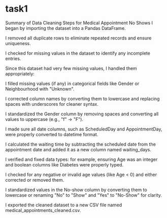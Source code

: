 # task1
Summary of Data Cleaning Steps for Medical Appointment No Shows
I began by importing the dataset into a Pandas DataFrame.

I removed all duplicate rows to eliminate repeated records and ensure uniqueness.

I checked for missing values in the dataset to identify any incomplete entries.

Since this dataset had very few missing values, I handled them appropriately:

I filled missing values (if any) in categorical fields like Gender or Neighbourhood with "Unknown".

I corrected column names by converting them to lowercase and replacing spaces with underscores for cleaner syntax.

I standardized the Gender column by removing spaces and converting all values to uppercase (e.g., "f" → "F").

I made sure all date columns, such as ScheduledDay and AppointmentDay, were properly converted to datetime format.

I calculated the waiting time by subtracting the scheduled date from the appointment date and added it as a new column named waiting_days.

I verified and fixed data types: for example, ensuring Age was an integer and boolean columns like Diabetes were properly typed.

I checked for any negative or invalid age values (like Age < 0) and either corrected or removed them.

I standardized values in the No-show column by converting them to lowercase or renaming "No" to "Show" and "Yes" to "No-Show" for clarity.

I exported the cleaned dataset to a new CSV file named medical_appointments_cleaned.csv.
